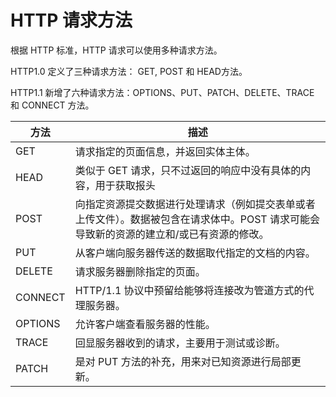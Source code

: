 # HTTP 请求方法

根据 HTTP 标准，HTTP 请求可以使用多种请求方法。

HTTP1.0 定义了三种请求方法： GET, POST 和 HEAD方法。

HTTP1.1 新增了六种请求方法：OPTIONS、PUT、PATCH、DELETE、TRACE 和 CONNECT 方法。

方法 | 描述
---|---
GET | 请求指定的页面信息，并返回实体主体。
HEAD | 类似于 GET 请求，只不过返回的响应中没有具体的内容，用于获取报头
POST | 向指定资源提交数据进行处理请求（例如提交表单或者上传文件）。数据被包含在请求体中。POST 请求可能会导致新的资源的建立和/或已有资源的修改。
PUT | 从客户端向服务器传送的数据取代指定的文档的内容。
DELETE | 请求服务器删除指定的页面。
CONNECT | HTTP/1.1 协议中预留给能够将连接改为管道方式的代理服务器。
OPTIONS | 允许客户端查看服务器的性能。
TRACE |	回显服务器收到的请求，主要用于测试或诊断。
PATCH |	是对 PUT 方法的补充，用来对已知资源进行局部更新。
